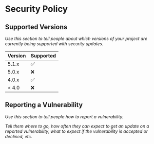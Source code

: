 # Security Policy

## Supported Versions

*Use this section to tell people about which versions of your project are currently being supported with security updates.*

| Version | Supported          |
| ------- | ------------------ |
| 5.1.x   | :white_check_mark: |
| 5.0.x   | :x:                |
| 4.0.x   | :white_check_mark: |
| < 4.0   | :x:                |

## Reporting a Vulnerability

*Use this section to tell people how to report a vulnerability.*

*Tell them where to go, how often they can expect to get an update on a reported vulnerability, what to expect if the vulnerability is accepted or declined, etc.*
